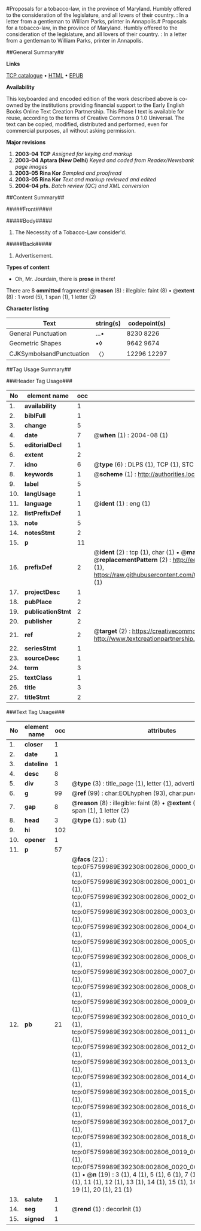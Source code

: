 #Proposals for a tobacco-law, in the province of Maryland. Humbly offered to the consideration of the legislature, and all lovers of their country. : In a letter from a gentleman to William Parks, printer in Annapolis.#
Proposals for a tobacco-law, in the province of Maryland. Humbly offered to the consideration of the legislature, and all lovers of their country. : In a letter from a gentleman to William Parks, printer in Annapolis.

##General Summary##

**Links**

[TCP catalogue](http://www.ota.ox.ac.uk/tcp/)  • 
[HTML](http://tei.it.ox.ac.uk/tcp/Texts-HTML/free/N02/N02364.html)  • 
[EPUB](http://tei.it.ox.ac.uk/tcp/Texts-EPUB/free/N02/N02364.epub)

**Availability**

This keyboarded and encoded edition of the
	       work described above is co-owned by the institutions
	       providing financial support to the Early English Books
	       Online Text Creation Partnership. This Phase I text is
	       available for reuse, according to the terms of Creative
	       Commons 0 1.0 Universal. The text can be copied,
	       modified, distributed and performed, even for
	       commercial purposes, all without asking permission.

**Major revisions**

1. __2003-04__ __TCP__ *Assigned for keying and markup*
1. __2003-04__ __Aptara (New Delhi)__ *Keyed and coded from Readex/Newsbank page images*
1. __2003-05__ __Rina Kor__ *Sampled and proofread*
1. __2003-05__ __Rina Kor__ *Text and markup reviewed and edited*
1. __2004-04__ __pfs.__ *Batch review (QC) and XML conversion*

##Content Summary##

#####Front#####

#####Body#####

1. The Necessity of a Tobacco-Law consider'd.

#####Back#####

1. Advertisement.

**Types of content**

  * Oh, Mr. Jourdain, there is **prose** in there!

There are 8 **ommitted** fragments! 
 @__reason__ (8) : illegible: faint (8)  •  @__extent__ (8) : 1 word (5), 1 span (1), 1 letter (2)

**Character listing**


|Text|string(s)|codepoint(s)|
|---|---|---|
|General Punctuation|…•|8230 8226|
|Geometric Shapes|▪◊|9642 9674|
|CJKSymbolsandPunctuation|〈〉|12296 12297|

##Tag Usage Summary##

###Header Tag Usage###

|No|element name|occ|attributes|
|---|---|---|---|
|1.|__availability__|1||
|2.|__biblFull__|1||
|3.|__change__|5||
|4.|__date__|7| @__when__ (1) : 2004-08 (1)|
|5.|__editorialDecl__|1||
|6.|__extent__|2||
|7.|__idno__|6| @__type__ (6) : DLPS (1), TCP (1), STC (1), NOTIS (1), IMAGE-SET (1), EVANS-CITATION (1)|
|8.|__keywords__|1| @__scheme__ (1) : http://authorities.loc.gov/ (1)|
|9.|__label__|5||
|10.|__langUsage__|1||
|11.|__language__|1| @__ident__ (1) : eng (1)|
|12.|__listPrefixDef__|1||
|13.|__note__|5||
|14.|__notesStmt__|2||
|15.|__p__|11||
|16.|__prefixDef__|2| @__ident__ (2) : tcp (1), char (1)  •  @__matchPattern__ (2) : ([0-9\-]+):([0-9IVX]+) (1), (.+) (1)  •  @__replacementPattern__ (2) : http://eebo.chadwyck.com/downloadtiff?vid=$1&page=$2 (1), https://raw.githubusercontent.com/textcreationpartnership/Texts/master/tcpchars.xml#$1 (1)|
|17.|__projectDesc__|1||
|18.|__pubPlace__|2||
|19.|__publicationStmt__|2||
|20.|__publisher__|2||
|21.|__ref__|2| @__target__ (2) : https://creativecommons.org/publicdomain/zero/1.0/ (1), http://www.textcreationpartnership.org/docs/. (1)|
|22.|__seriesStmt__|1||
|23.|__sourceDesc__|1||
|24.|__term__|3||
|25.|__textClass__|1||
|26.|__title__|3||
|27.|__titleStmt__|2||


###Text Tag Usage###

|No|element name|occ|attributes|
|---|---|---|---|
|1.|__closer__|1||
|2.|__date__|1||
|3.|__dateline__|1||
|4.|__desc__|8||
|5.|__div__|3| @__type__ (3) : title_page (1), letter (1), advertisement (1)|
|6.|__g__|99| @__ref__ (99) : char:EOLhyphen (93), char:punc (6)|
|7.|__gap__|8| @__reason__ (8) : illegible: faint (8)  •  @__extent__ (8) : 1 word (5), 1 span (1), 1 letter (2)|
|8.|__head__|3| @__type__ (1) : sub (1)|
|9.|__hi__|102||
|10.|__opener__|1||
|11.|__p__|57||
|12.|__pb__|21| @__facs__ (21) : tcp:0F5759989E392308:002806_0000_0000000000000000 (1), tcp:0F5759989E392308:002806_0001_0000000000000000 (1), tcp:0F5759989E392308:002806_0002_0000000000000000 (1), tcp:0F5759989E392308:002806_0003_0000000000000000 (1), tcp:0F5759989E392308:002806_0004_0000000000000000 (1), tcp:0F5759989E392308:002806_0005_0000000000000000 (1), tcp:0F5759989E392308:002806_0006_0000000000000000 (1), tcp:0F5759989E392308:002806_0007_0000000000000000 (1), tcp:0F5759989E392308:002806_0008_0000000000000000 (1), tcp:0F5759989E392308:002806_0009_0000000000000000 (1), tcp:0F5759989E392308:002806_0010_0000000000000000 (1), tcp:0F5759989E392308:002806_0011_0000000000000000 (1), tcp:0F5759989E392308:002806_0012_0000000000000000 (1), tcp:0F5759989E392308:002806_0013_0000000000000000 (1), tcp:0F5759989E392308:002806_0014_0000000000000000 (1), tcp:0F5759989E392308:002806_0015_0000000000000000 (1), tcp:0F5759989E392308:002806_0016_0000000000000000 (1), tcp:0F5759989E392308:002806_0017_0000000000000000 (1), tcp:0F5759989E392308:002806_0018_0000000000000000 (1), tcp:0F5759989E392308:002806_0019_0000000000000000 (1), tcp:0F5759989E392308:002806_0020_0000000000000000 (1)  •  @__n__ (19) : 3 (1), 4 (1), 5 (1), 6 (1), 7 (1), 8 (1), 9 (1), 10 (1), 11 (1), 12 (1), 13 (1), 14 (1), 15 (1), 16 (1), 17 (1), 18 (1), 19 (1), 20 (1), 21 (1)|
|13.|__salute__|1||
|14.|__seg__|1| @__rend__ (1) : decorInit (1)|
|15.|__signed__|1||
